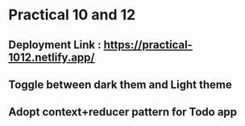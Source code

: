 # Practical 10 and 12
## Deployment Link : https://practical-1012.netlify.app/

## Toggle between dark them and Light theme
## Adopt context+reducer pattern for Todo app 
